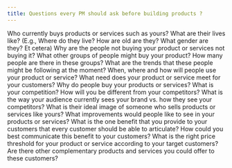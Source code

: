 ```yaml
---
title: Questions every PM should ask before building products ?
---
```


Who currently buys products or services such as yours?
What are their lives like? (E.g., Where do they live? How are old are they? What gender are they? Et cetera)
Why are the people not buying your product or services not buying it?
What other groups of people might buy your product? How many people are there in these groups?
What are the trends that these people might be following at the moment?
When, where and how will people use your product or service?
What need does your product or service meet for your customers?
Why do people buy your products or services?
What is your competition? How will you be different from your competitors?
What is the way your audience currently sees your brand vs. how they see your competitors?
What is their ideal image of someone who sells products or services like yours?
What improvements would people like to see in your products or services?
What is the one benefit that you provide to your customers that every customer should be able to articulate?
How could you best communicate this benefit to your customers?
What is the right price threshold for your product or service according to your target customers?
Are there other complementary products and services you could offer to these customers?